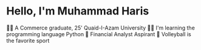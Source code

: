 # Hello, I'm Muhammad Haris

🧑‍🎓 A Commerce graduate, 25' Quaid-I-Azam University 
🧑‍💻 I'm learning the programming language Python
🏢 Financial Analyst Aspirant 
🏐 Volleyball is the favorite sport 
